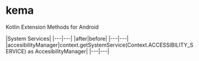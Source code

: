 # kema
Kotlin Extension Methods for Android

|System Services|
|---|---|
|after|before|
|---|---|
|accesibilityManager|context.getSystemService(Context.ACCESSIBILITY_SERVICE) as AccesibilityManager|
|---|---|
